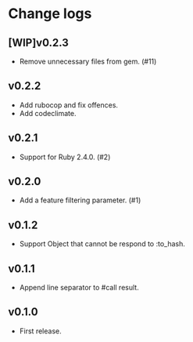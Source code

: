 # Change logs

## [WIP]v0.2.3

* Remove unnecessary files from gem. (#11)

## v0.2.2

* Add rubocop and fix offences.
* Add codeclimate.

## v0.2.1

* Support for Ruby 2.4.0. (#2)

## v0.2.0

* Add a feature filtering parameter. (#1)

## v0.1.2

* Support Object that cannot be respond to :to_hash.

## v0.1.1

* Append line separator to #call result.

## v0.1.0

* First release.

